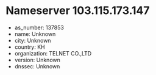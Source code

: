 # Nameserver 103.115.173.147

* as_number: 137853
* name: Unknown
* city: Unknown
* country: KH
* organization: TELNET CO.,LTD
* version: Unknown
* dnssec: Unknown
